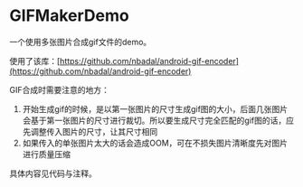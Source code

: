 GIFMakerDemo
===

一个使用多张图片合成gif文件的demo。

使用了该库：[https://github.com/nbadal/android-gif-encoder](https://github.com/nbadal/android-gif-encoder)

GIF合成时需要注意的地方：
1. 开始生成gif的时候，是以第一张图片的尺寸生成gif图的大小，后面几张图片会基于第一张图片的尺寸进行裁切。所以要生成尺寸完全匹配的gif图的话，应先调整传入图片的尺寸，让其尺寸相同
1. 如果传入的单张图片太大的话会造成OOM，可在不损失图片清晰度先对图片进行质量压缩

具体内容见代码与注释。